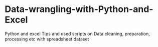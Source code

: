 # Data-wrangling-with-Python-and-Excel
Python and excel Tips and used scripts on Data cleaning, preparation, processing etc with spreadsheet dataset
